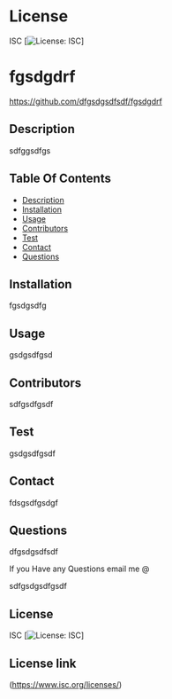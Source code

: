 

# License
 ISC
[![License: ISC](https://img.shields.io/badge/License-ISC-blue.svg)]
                 
      

# fgsdgdrf
 https://github.com/dfgsdgsdfsdf/fgsdgdrf
 ## Description

sdfggsdfgs
    
 ## Table Of Contents
* [Description](#description)
* [Installation](#installation)
* [Usage](#usage)
* [Contributors](#contributors)
* [Test](#test)
* [Contact](#contact)
* [Questions](#questions)
    
 ## Installation

fgsdgsdfg

## Usage
 gsdgsdfgsd

 ## Contributors

  sdfgsdfgsdf

 ## Test 

 gsdgsdfgsdf
    
## Contact

 fdsgsdfgsdgf

## Questions

 dfgsdgsdfsdf

If you Have any Questions email me @

sdfgsdgsdfgsdf


## License
ISC 
[![License: ISC](https://img.shields.io/badge/License-ISC-blue.svg)]

## License link
(https://www.isc.org/licenses/)   